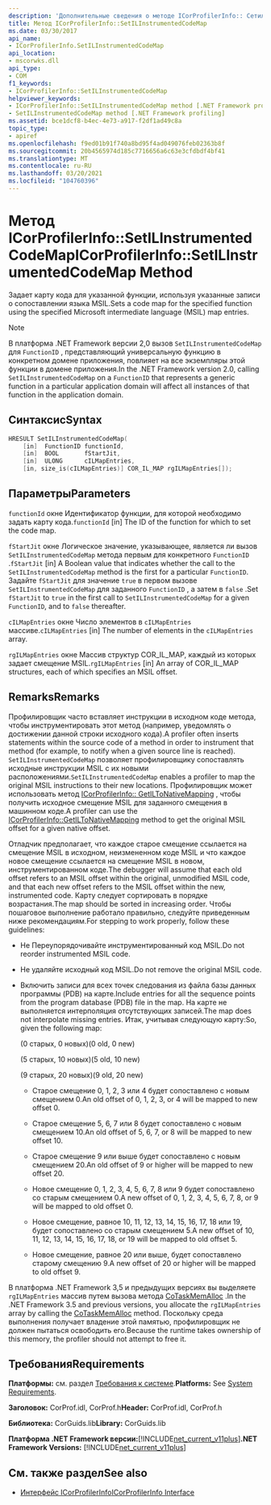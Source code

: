 ```yaml
---
description: 'Дополнительные сведения о методе ICorProfilerInfo:: Сетилинструментедкодемап'
title: Метод ICorProfilerInfo::SetILInstrumentedCodeMap
ms.date: 03/30/2017
api_name:
- ICorProfilerInfo.SetILInstrumentedCodeMap
api_location:
- mscorwks.dll
api_type:
- COM
f1_keywords:
- ICorProfilerInfo::SetILInstrumentedCodeMap
helpviewer_keywords:
- ICorProfilerInfo::SetILInstrumentedCodeMap method [.NET Framework profiling]
- SetILInstrumentedCodeMap method [.NET Framework profiling]
ms.assetid: bce1dcf8-b4ec-4e73-a917-f2df1ad49c8a
topic_type:
- apiref
ms.openlocfilehash: f9ed01b91f740a8bd95f4ad049076feb02363b8f
ms.sourcegitcommit: 20b4565974d185c7716656a6c63e3cfdbdf4bf41
ms.translationtype: MT
ms.contentlocale: ru-RU
ms.lasthandoff: 03/20/2021
ms.locfileid: "104760396"
---
```

# <a name="icorprofilerinfosetilinstrumentedcodemap-method"></a><span data-ttu-id="b24d2-103">Метод ICorProfilerInfo::SetILInstrumentedCodeMap</span><span class="sxs-lookup"><span data-stu-id="b24d2-103">ICorProfilerInfo::SetILInstrumentedCodeMap Method</span></span>

<span data-ttu-id="b24d2-104">Задает карту кода для указанной функции, используя указанные записи о сопоставлении языка MSIL.</span><span class="sxs-lookup"><span data-stu-id="b24d2-104">Sets a code map for the specified function using the specified Microsoft intermediate language (MSIL) map entries.</span></span>

> [!NOTE]
> <span data-ttu-id="b24d2-105">В платформа .NET Framework версии 2,0 вызов `SetILInstrumentedCodeMap` для `FunctionID` , представляющий универсальную функцию в конкретном домене приложения, повлияет на все экземпляры этой функции в домене приложения.</span><span class="sxs-lookup"><span data-stu-id="b24d2-105">In the .NET Framework version 2.0, calling `SetILInstrumentedCodeMap` on a `FunctionID` that represents a generic function in a particular application domain will affect all instances of that function in the application domain.</span></span>

## <a name="syntax"></a><span data-ttu-id="b24d2-106">Синтаксис</span><span class="sxs-lookup"><span data-stu-id="b24d2-106">Syntax</span></span>

```cpp
HRESULT SetILInstrumentedCodeMap(
    [in]  FunctionID functionId,
    [in]  BOOL       fStartJit,
    [in]  ULONG      cILMapEntries,
    [in, size_is(cILMapEntries)] COR_IL_MAP rgILMapEntries[]);
```

## <a name="parameters"></a><span data-ttu-id="b24d2-107">Параметры</span><span class="sxs-lookup"><span data-stu-id="b24d2-107">Parameters</span></span>

<span data-ttu-id="b24d2-108">`functionId` окне Идентификатор функции, для которой необходимо задать карту кода.</span><span class="sxs-lookup"><span data-stu-id="b24d2-108">`functionId` [in] The ID of the function for which to set the code map.</span></span>

<span data-ttu-id="b24d2-109">`fStartJit` окне Логическое значение, указывающее, является ли вызов `SetILInstrumentedCodeMap` метода первым для конкретного `FunctionID` .</span><span class="sxs-lookup"><span data-stu-id="b24d2-109">`fStartJit` [in] A Boolean value that indicates whether the call to the `SetILInstrumentedCodeMap` method is the first for a particular `FunctionID`.</span></span> <span data-ttu-id="b24d2-110">Задайте `fStartJit` для значение `true` в первом вызове `SetILInstrumentedCodeMap` для заданного `FunctionID` , а затем в `false` .</span><span class="sxs-lookup"><span data-stu-id="b24d2-110">Set `fStartJit` to `true` in the first call to `SetILInstrumentedCodeMap` for a given `FunctionID`, and to `false` thereafter.</span></span>

<span data-ttu-id="b24d2-111">`cILMapEntries` окне Число элементов в `cILMapEntries` массиве.</span><span class="sxs-lookup"><span data-stu-id="b24d2-111">`cILMapEntries` [in] The number of elements in the `cILMapEntries` array.</span></span>

<span data-ttu-id="b24d2-112">`rgILMapEntries` окне Массив структур COR_IL_MAP, каждый из которых задает смещение MSIL.</span><span class="sxs-lookup"><span data-stu-id="b24d2-112">`rgILMapEntries` [in] An array of COR_IL_MAP structures, each of which specifies an MSIL offset.</span></span>

## <a name="remarks"></a><span data-ttu-id="b24d2-113">Remarks</span><span class="sxs-lookup"><span data-stu-id="b24d2-113">Remarks</span></span>

<span data-ttu-id="b24d2-114">Профилировщик часто вставляет инструкции в исходном коде метода, чтобы инструментировать этот метод (например, уведомлять о достижении данной строки исходного кода).</span><span class="sxs-lookup"><span data-stu-id="b24d2-114">A profiler often inserts statements within the source code of a method in order to instrument that method (for example, to notify when a given source line is reached).</span></span> <span data-ttu-id="b24d2-115">`SetILInstrumentedCodeMap` позволяет профилировщику сопоставлять исходные инструкции MSIL с их новыми расположениями.</span><span class="sxs-lookup"><span data-stu-id="b24d2-115">`SetILInstrumentedCodeMap` enables a profiler to map the original MSIL instructions to their new locations.</span></span> <span data-ttu-id="b24d2-116">Профилировщик может использовать метод [ICorProfilerInfo:: GetILToNativeMapping](icorprofilerinfo-getiltonativemapping-method.md) , чтобы получить исходное смещение MSIL для заданного смещения в машинном коде.</span><span class="sxs-lookup"><span data-stu-id="b24d2-116">A profiler can use the [ICorProfilerInfo::GetILToNativeMapping](icorprofilerinfo-getiltonativemapping-method.md) method to get the original MSIL offset for a given native offset.</span></span>

<span data-ttu-id="b24d2-117">Отладчик предполагает, что каждое старое смещение ссылается на смещение MSIL в исходном, неизмененном коде MSIL и что каждое новое смещение ссылается на смещение MSIL в новом, инструментированном коде.</span><span class="sxs-lookup"><span data-stu-id="b24d2-117">The debugger will assume that each old offset refers to an MSIL offset within the original, unmodified MSIL code, and that each new offset refers to the MSIL offset within the new, instrumented code.</span></span> <span data-ttu-id="b24d2-118">Карту следует сортировать в порядке возрастания.</span><span class="sxs-lookup"><span data-stu-id="b24d2-118">The map should be sorted in increasing order.</span></span> <span data-ttu-id="b24d2-119">Чтобы пошаговое выполнение работало правильно, следуйте приведенным ниже рекомендациям.</span><span class="sxs-lookup"><span data-stu-id="b24d2-119">For stepping to work properly, follow these guidelines:</span></span>

- <span data-ttu-id="b24d2-120">Не Переупорядочивайте инструментированный код MSIL.</span><span class="sxs-lookup"><span data-stu-id="b24d2-120">Do not reorder instrumented MSIL code.</span></span>

- <span data-ttu-id="b24d2-121">Не удаляйте исходный код MSIL.</span><span class="sxs-lookup"><span data-stu-id="b24d2-121">Do not remove the original MSIL code.</span></span>

- <span data-ttu-id="b24d2-122">Включить записи для всех точек следования из файла базы данных программы (PDB) на карте.</span><span class="sxs-lookup"><span data-stu-id="b24d2-122">Include entries for all the sequence points from the program database (PDB) file in the map.</span></span> <span data-ttu-id="b24d2-123">На карте не выполняется интерполяция отсутствующих записей.</span><span class="sxs-lookup"><span data-stu-id="b24d2-123">The map does not interpolate missing entries.</span></span> <span data-ttu-id="b24d2-124">Итак, учитывая следующую карту:</span><span class="sxs-lookup"><span data-stu-id="b24d2-124">So, given the following map:</span></span>

  <span data-ttu-id="b24d2-125">(0 старых, 0 новых)</span><span class="sxs-lookup"><span data-stu-id="b24d2-125">(0 old, 0 new)</span></span>

  <span data-ttu-id="b24d2-126">(5 старых, 10 новых)</span><span class="sxs-lookup"><span data-stu-id="b24d2-126">(5 old, 10 new)</span></span>

  <span data-ttu-id="b24d2-127">(9 старых, 20 новых)</span><span class="sxs-lookup"><span data-stu-id="b24d2-127">(9 old, 20 new)</span></span>

  - <span data-ttu-id="b24d2-128">Старое смещение 0, 1, 2, 3 или 4 будет сопоставлено с новым смещением 0.</span><span class="sxs-lookup"><span data-stu-id="b24d2-128">An old offset of 0, 1, 2, 3, or 4 will be mapped to new offset 0.</span></span>

  - <span data-ttu-id="b24d2-129">Старое смещение 5, 6, 7 или 8 будет сопоставлено с новым смещением 10.</span><span class="sxs-lookup"><span data-stu-id="b24d2-129">An old offset of 5, 6, 7, or 8 will be mapped to new offset 10.</span></span>

  - <span data-ttu-id="b24d2-130">Старое смещение 9 или выше будет сопоставлено с новым смещением 20.</span><span class="sxs-lookup"><span data-stu-id="b24d2-130">An old offset of 9 or higher will be mapped to new offset 20.</span></span>

  - <span data-ttu-id="b24d2-131">Новое смещение 0, 1, 2, 3, 4, 5, 6, 7, 8 или 9 будет сопоставлено со старым смещением 0.</span><span class="sxs-lookup"><span data-stu-id="b24d2-131">A new offset of 0, 1, 2, 3, 4, 5, 6, 7, 8, or 9 will be mapped to old offset 0.</span></span>

  - <span data-ttu-id="b24d2-132">Новое смещение, равное 10, 11, 12, 13, 14, 15, 16, 17, 18 или 19, будет сопоставлено со старым смещением 5.</span><span class="sxs-lookup"><span data-stu-id="b24d2-132">A new offset of 10, 11, 12, 13, 14, 15, 16, 17, 18, or 19 will be mapped to old offset 5.</span></span>

  - <span data-ttu-id="b24d2-133">Новое смещение, равное 20 или выше, будет сопоставлено старому смещению 9.</span><span class="sxs-lookup"><span data-stu-id="b24d2-133">A new offset of 20 or higher will be mapped to old offset 9.</span></span>

<span data-ttu-id="b24d2-134">В платформа .NET Framework 3,5 и предыдущих версиях вы выделяете `rgILMapEntries` массив путем вызова метода [CoTaskMemAlloc](/windows/desktop/api/combaseapi/nf-combaseapi-cotaskmemalloc) .</span><span class="sxs-lookup"><span data-stu-id="b24d2-134">In the .NET Framework 3.5 and previous versions, you allocate the `rgILMapEntries` array by calling the [CoTaskMemAlloc](/windows/desktop/api/combaseapi/nf-combaseapi-cotaskmemalloc) method.</span></span> <span data-ttu-id="b24d2-135">Поскольку среда выполнения получает владение этой памятью, профилировщик не должен пытаться освободить его.</span><span class="sxs-lookup"><span data-stu-id="b24d2-135">Because the runtime takes ownership of this memory, the profiler should not attempt to free it.</span></span>

## <a name="requirements"></a><span data-ttu-id="b24d2-136">Требования</span><span class="sxs-lookup"><span data-stu-id="b24d2-136">Requirements</span></span>

<span data-ttu-id="b24d2-137">**Платформы:** см. раздел [Требования к системе](../../get-started/system-requirements.md).</span><span class="sxs-lookup"><span data-stu-id="b24d2-137">**Platforms:** See [System Requirements](../../get-started/system-requirements.md).</span></span>

<span data-ttu-id="b24d2-138">**Заголовок:** CorProf.idl, CorProf.h</span><span class="sxs-lookup"><span data-stu-id="b24d2-138">**Header:** CorProf.idl, CorProf.h</span></span>

<span data-ttu-id="b24d2-139">**Библиотека:** CorGuids.lib</span><span class="sxs-lookup"><span data-stu-id="b24d2-139">**Library:** CorGuids.lib</span></span>

<span data-ttu-id="b24d2-140">**Платформа .NET Framework версии:**[!INCLUDE[net_current_v11plus](../../../../includes/net-current-v11plus-md.md)]</span><span class="sxs-lookup"><span data-stu-id="b24d2-140">**.NET Framework Versions:** [!INCLUDE[net_current_v11plus](../../../../includes/net-current-v11plus-md.md)]</span></span>

## <a name="see-also"></a><span data-ttu-id="b24d2-141">См. также раздел</span><span class="sxs-lookup"><span data-stu-id="b24d2-141">See also</span></span>

- [<span data-ttu-id="b24d2-142">Интерфейс ICorProfilerInfo</span><span class="sxs-lookup"><span data-stu-id="b24d2-142">ICorProfilerInfo Interface</span></span>](icorprofilerinfo-interface.md)
